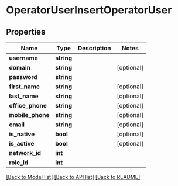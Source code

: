 # OperatorUserInsertOperatorUser

## Properties
Name | Type | Description | Notes
------------ | ------------- | ------------- | -------------
**username** | **string** |  | 
**domain** | **string** |  | [optional] 
**password** | **string** |  | 
**first_name** | **string** |  | [optional] 
**last_name** | **string** |  | [optional] 
**office_phone** | **string** |  | [optional] 
**mobile_phone** | **string** |  | [optional] 
**email** | **string** |  | [optional] 
**is_native** | **bool** |  | [optional] 
**is_active** | **bool** |  | [optional] 
**network_id** | **int** |  | 
**role_id** | **int** |  | 

[[Back to Model list]](../README.md#documentation-for-models) [[Back to API list]](../README.md#documentation-for-api-endpoints) [[Back to README]](../README.md)


